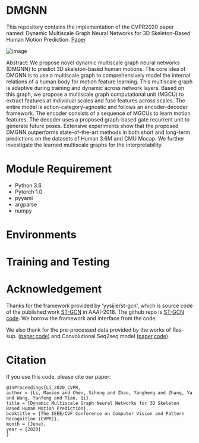 # DMGNN
This repository contains the implementation of the CVPR2020 paper named: Dynamic Multiscale Graph Neural Networks for 3D Skeleton-Based Human Motion Prediction. [Paper](http://openaccess.thecvf.com/content_CVPR_2020/html/Li_Dynamic_Multiscale_Graph_Neural_Networks_for_3D_Skeleton_Based_Human_CVPR_2020_paper.html)

![image](https://github.com/limaosen0/DMGNN/blob/master/img/pipeline.png)

Abstract: We propose novel dynamic multiscale graph neural networks (DMGNN) to predict 3D skeleton-based human motions. The core idea of DMGNN is to use a multiscale graph to comprehensively model the internal relations of a human body for motion feature learning. This multiscale graph is adaptive during training and dynamic across network layers. Based on this graph, we propose a multiscale graph computational unit (MGCU) to extract features at individual scales and fuse features across scales. The entire model is action-category-agnostic and follows an encoder-decoder framework. The encoder consists of a sequence of MGCUs to learn motion features. The decoder uses a proposed graph-based gate recurrent unit to generate future poses. Extensive experiments show that the proposed DMGNN outperforms state-of-the-art methods in both short and long-term predictions on the datasets of Human 3.6M and CMU Mocap. We further investigate the learned multiscale graphs for the interpretability.

# Module Requirement
* Python 3.6
* Pytorch 1.0
* pyyaml
* argparse
* numpy

# Environments

# Training and Testing

# Acknowledgement
Thanks for the framework provided by 'yysijie/st-gcn', which is source code of the published work [ST-GCN](https://aaai.org/ocs/index.php/AAAI/AAAI18/paper/view/17135) in AAAI-2018. The github repo is [ST-GCN code](https://github.com/yysijie/st-gcn). We borrow the framework and interface from the code.

We also thank for the pre-processed data provided by the works of Res-sup. ([paper](http://openaccess.thecvf.com/content_cvpr_2017/html/Martinez_On_Human_Motion_CVPR_2017_paper.html),[code](https://github.com/una-dinosauria/human-motion-prediction)) and Convolutional Seq2seq model ([paper](http://openaccess.thecvf.com/content_cvpr_2018/html/Li_Convolutional_Sequence_to_CVPR_2018_paper.html),[code](https://github.com/chaneyddtt/Convolutional-Sequence-to-Sequence-Model-for-Human-Dynamics)).

# Citation
If you use this code, please cite our paper:
```
@InProceedings{Li_2020_CVPR,
author = {Li, Maosen and Chen, Siheng and Zhao, Yangheng and Zhang, Ya and Wang, Yanfeng and Tian, Qi},
title = {Dynamic Multiscale Graph Neural Networks for 3D Skeleton Based Human Motion Prediction},
booktitle = {The IEEE/CVF Conference on Computer Vision and Pattern Recognition (CVPR)},
month = {June},
year = {2020}
}
```
